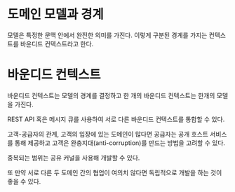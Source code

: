 도메인 모델과 경계
=
모델은 특정한 문맥 안에서 완전한 의미를 가진다. 이렇게 구분된 경계를 가지는 컨텍스트를 바운디드 컨텍스트라고 한다.

바운디드 컨텍스트
=
바운디드 컨텍스트는 모델의 경계를 결정하고 한 개의 바운디드 컨텍스트는 한개의 모델을 가진다.

REST API 혹은 메시지 큐를 사용하여 서로 다른 바운디드 컨텍스트를 통합할 수 있다.

고객-공급자의 관계, 고객의 입장에 있는 도메인이 많다면 공급자는 공개 호스트 서비스를 통해 제공하고 고객은 완충지대(anti-corruption)를 만드는 방법을 고려할 수 있다.

중복되는 범위는 공유 커널을 사용해 개발할 수 있다.

또 만약 서로 다른 두 도메인 간의 협업이 여의치 않다면 독립적으로 개발을 하는 것이 좋을 수 있다.

